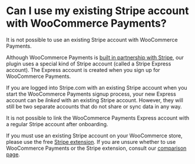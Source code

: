 # Can I use my existing Stripe account with WooCommerce Payments?

It is not possible to use an existing Stripe account with WooCommerce Payments.

Although WooCommerce Payments is [built in partnership with Stripe](https://woocommerce.com/document/payments/powered-by-stripe/), our plugin uses a special kind of Stripe account (called a Stripe Express account). The Express account is created when you sign up for WooCommerce Payments.

If you are logged into Stripe.com with an existing Stripe account when you start the WooCommerce Payments signup process, your new Express account can be _linked_ with an existing Stripe account. However, they will still be two separate accounts that do not share or sync data in any way.

It is not possible to link the WooCommerce Payments Express account with a regular Stripe account after onboarding.

If you must use an existing Stripe account on your WooCommerce store, please use the free [Stripe extension](https://woocommerce.com/woocommerce-and-stripe/). If you are unsure whether to use WooCommerce Payments or the Stripe extension, consult our [comparison page](https://woocommerce.com/document/woocommerce-payments-vs-stripe-plugin-comparison/).